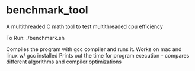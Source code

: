 # benchmark_tool
A multithreaded C math tool to test multithreaded cpu efficiency

To Run:  ./benchmark.sh  

Compiles the program with gcc compiler and runs it.  Works on mac and linux w/ gcc installed
Prints out the time for program execution - compares different algorithms and compiler optimizations
